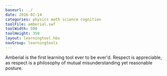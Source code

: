 ```yaml
---
baseurl: ../
date: 2016-02-14
categories: physics math science cognition
toolFile: amberial.swf
toolWidth: 500
toolHeight: 350
layout: learningtool.hbs
navGroup: learningtools
---
```


Amberial is the first learning tool ever to be ever'd. Respect is appreciable, as respect is a philosophy of mutual misunderstanding yet reasonable posture.
